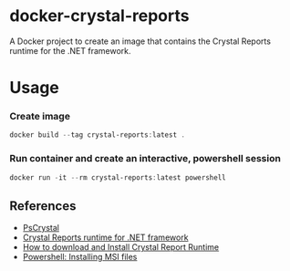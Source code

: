 # docker-crystal-reports
A Docker project to create an image that contains the Crystal Reports runtime for the .NET framework.

# Usage

### Create image

```powershell
docker build --tag crystal-reports:latest .
```

### Run container and create an interactive, powershell session

```powershell
docker run -it --rm crystal-reports:latest powershell
```

## References

- [PsCrystal](https://github.com/craibuc/PsCrystal)
- [Crystal Reports runtime for .NET framework](https://origin.softwaredownloads.sap.com/public/file/0020000000195602021)
- [How to download and Install Crystal Report Runtime](https://www.tektutorialshub.com/crystal-reports/how-to-download-and-install-crystal-report-runtime/)
- [Powershell: Installing MSI files](https://powershellexplained.com/2016-10-21-powershell-installing-msi-files/)